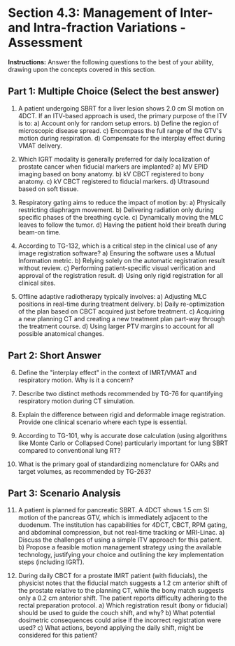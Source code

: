 # Section 4.3: Management of Inter- and Intra-fraction Variations - Assessment

**Instructions:** Answer the following questions to the best of your ability, drawing upon the concepts covered in this section.

## Part 1: Multiple Choice (Select the best answer)

1.  A patient undergoing SBRT for a liver lesion shows 2.0 cm SI motion on 4DCT. If an ITV-based approach is used, the primary purpose of the ITV is to:
    a) Account only for random setup errors.
    b) Define the region of microscopic disease spread.
    c) Encompass the full range of the GTV's motion during respiration.
    d) Compensate for the interplay effect during VMAT delivery.

2.  Which IGRT modality is generally preferred for daily localization of prostate cancer when fiducial markers are implanted?
    a) MV EPID imaging based on bony anatomy.
    b) kV CBCT registered to bony anatomy.
    c) kV CBCT registered to fiducial markers.
    d) Ultrasound based on soft tissue.

3.  Respiratory gating aims to reduce the impact of motion by:
    a) Physically restricting diaphragm movement.
    b) Delivering radiation only during specific phases of the breathing cycle.
    c) Dynamically moving the MLC leaves to follow the tumor.
    d) Having the patient hold their breath during beam-on time.

4.  According to TG-132, which is a critical step in the clinical use of any image registration software?
    a) Ensuring the software uses a Mutual Information metric.
    b) Relying solely on the automatic registration result without review.
    c) Performing patient-specific visual verification and approval of the registration result.
    d) Using only rigid registration for all clinical sites.

5.  Offline adaptive radiotherapy typically involves:
    a) Adjusting MLC positions in real-time during treatment delivery.
    b) Daily re-optimization of the plan based on CBCT acquired just before treatment.
    c) Acquiring a new planning CT and creating a new treatment plan part-way through the treatment course.
    d) Using larger PTV margins to account for all possible anatomical changes.

## Part 2: Short Answer

6.  Define the "interplay effect" in the context of IMRT/VMAT and respiratory motion. Why is it a concern?

7.  Describe two distinct methods recommended by TG-76 for quantifying respiratory motion during CT simulation.

8.  Explain the difference between rigid and deformable image registration. Provide one clinical scenario where each type is essential.

9.  According to TG-101, why is accurate dose calculation (using algorithms like Monte Carlo or Collapsed Cone) particularly important for lung SBRT compared to conventional lung RT?

10. What is the primary goal of standardizing nomenclature for OARs and target volumes, as recommended by TG-263?

## Part 3: Scenario Analysis

11. A patient is planned for pancreatic SBRT. A 4DCT shows 1.5 cm SI motion of the pancreas GTV, which is immediately adjacent to the duodenum. The institution has capabilities for 4DCT, CBCT, RPM gating, and abdominal compression, but not real-time tracking or MRI-Linac.
    a) Discuss the challenges of using a simple ITV approach for this patient.
    b) Propose a feasible motion management strategy using the available technology, justifying your choice and outlining the key implementation steps (including IGRT).

12. During daily CBCT for a prostate IMRT patient (with fiducials), the physicist notes that the fiducial match suggests a 1.2 cm anterior shift of the prostate relative to the planning CT, while the bony match suggests only a 0.2 cm anterior shift. The patient reports difficulty adhering to the rectal preparation protocol.
    a) Which registration result (bony or fiducial) should be used to guide the couch shift, and why?
    b) What potential dosimetric consequences could arise if the incorrect registration were used?
    c) What actions, beyond applying the daily shift, might be considered for this patient?

